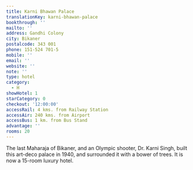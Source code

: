 ```yaml
---
title: Karni Bhawan Palace
translationKey: karni-bhawan-palace
bookthrough: ''
mailto: ''
address: Gandhi Colony
city: Bikaner
postalcode: 343 001
phone: 151-524 701-5
mobile: ''
email: ''
website: ''
note: ''
type: hotel
category:
  - H
showHotel: 1
starCategory: 0
checkout: '12:00:00'
accessRail: 4 kms. from Railway Station
accessAir: 240 kms. from Airport
accessBus: 1 km. from Bus Stand
advantage: ''
rooms: 20
---
```

The last Maharaja of Bikaner, and an Olympic shooter, Dr. Karni Singh, built this art-deco palace in 1940, and surrounded it with a bower of trees. It is now a 15-room luxury hotel.